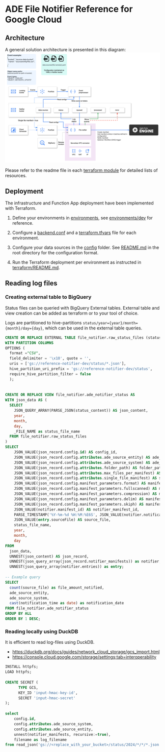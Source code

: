 # ADE File Notifier Reference for Google Cloud

## Architecture
A general solution architecture is presented in this diagram:
![image](architecture/gcp_notifier.png)

Please refer to the readme file in each [terraform module](terraform/modules/) for detailed lists of resources.

## Deployment
The infrastructure and Function App deployment have been implemented with Terraform.

1. Define your environments in [environments](environments/), see [environments/dev](environments/dev/) for reference. 

2. Configure a [backend.conf](environments/dev/backend.conf) and a [terraform.tfvars](environments/dev/terraform.tfvars) file for each environment.

3. Configure your data sources in the [config](../../config/) folder. See [README.md](../../README.md) in the root directory for the configuration format.

4. Run the Terraform deployment per environment as instructed in [terraform/README.md](terraform/README.md).

## Reading log files

### Creating external table to BigQuery

Status files can be queried with BigQuery External tables. External table and view creation can be added as terraform or to your tool of choice.

Logs are partitioned to hive-partitions `status/year={year}/month={month}/day={day}`, which can be used in the external table queries.

```SQL
CREATE OR REPLACE EXTERNAL TABLE file_notifier.raw_status_files (status_content string)
WITH PARTITION COLUMNS
OPTIONS (
  format ="CSV",
  field_delimiter = '\x10', quote = '',
  uris = ['gs://reference-notifier-dev/status/*.json'],
  hive_partition_uri_prefix = 'gs://reference-notifier-dev/status',
  require_hive_partition_filter = false
  );


CREATE OR REPLACE VIEW file_notifier.ade_notifier_status AS
WITH json_data AS (
  SELECT
    JSON_QUERY_ARRAY(PARSE_JSON(status_content)) AS json_content,
    year,
    month,
    day,
    _FILE_NAME as status_file_name
  FROM file_notifier.raw_status_files
)
SELECT
    JSON_VALUE(json_record.config.id) AS config_id,
    JSON_VALUE(json_record.config.attributes.ade_source_entity) AS ade_source_entity,
    JSON_VALUE(json_record.config.attributes.ade_source_system) AS ade_source_system,
    JSON_VALUE(json_record.config.attributes.folder_path) AS folder_path,
    JSON_VALUE(json_record.config.attributes.max_files_per_manifest) AS max_files_per_manifest,
    JSON_VALUE(json_record.config.attributes.single_file_manifest) AS single_file_manifest,
    JSON_VALUE(json_record.config.manifest_parameters.format) AS manifest_format,
    JSON_VALUE(json_record.config.manifest_parameters.fullscanned) AS manifest_fullscanned,
    JSON_VALUE(json_record.config.manifest_parameters.compression) AS manifest_compression,
    JSON_VALUE(json_record.config.manifest_parameters.delim) AS manifest_delim,
    JSON_VALUE(json_record.config.manifest_parameters.skiph) AS manifest_skiph,
    JSON_VALUE(notifier.manifest_id) AS notifier_manifest_id,
    PARSE_TIMESTAMP('%Y-%m-%d %H:%M:%E6S', JSON_VALUE(notifier.notification_time)) AS notification_time,
    JSON_VALUE(entry.sourceFile) AS source_file,
    status_file_name,
    year,
    month,
    day
FROM
  json_data,
  UNNEST(json_content) AS json_record,
  UNNEST(json_query_array(json_record.notifier_manifests)) as notifier,
  UNNEST(json_query_array(notifier.entries)) as entry;

-- Example query
SELECT
  count(source_file) as file_amount_notified,
  ade_source_entity,
  ade_source_system,
  cast(notification_time as date) as notification_date
FROM file_notifier.ade_notifier_status
GROUP BY ALL
ORDER BY 1 DESC;
```

### Reading locally using DuckDB
It is efficient to read log-files using DuckDB.
- https://duckdb.org/docs/guides/network_cloud_storage/gcs_import.html
- https://console.cloud.google.com/storage/settings;tab=interoperability

```SQL
INSTALL httpfs;
LOAD httpfs;

CREATE SECRET (
      TYPE GCS,
      KEY_ID 'input-hmac-key-id',
      SECRET 'input-hmac-secret'
);

select 
    config.id, 
    config.attributes.ade_source_system, 
    config.attributes.ade_source_entity, 
    unnest(notifier_manifests, recursive:=true),
    filename as log_filename
from read_json('gs://<replace_with_your_bucket>/status/2024/*/*/*.json', filename = true);
```